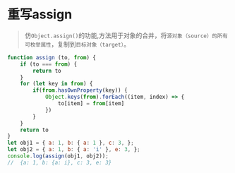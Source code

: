 # 重写assign
> 仿`Object.assign()`的功能,方法用于对象的合并，将`源对象（source）的所有可枚举属性`，复制到`目标对象（target）`。

```js
function assign (to, from) {
    if (to === from) {
        return to
    }
    for (let key in from) {
        if(from.hasOwnProperty(key)) {
            Object.keys(from).forEach((item, index) => {
                to[item] = from[item]
            })
        }
    }
    return to
}
let obj1 = { a: 1, b: { a: 1 }, c: 3, };
let obj2 = { a: 1, b: { a: 'i' }, e: 3, };
console.log(assign(obj1, obj2));
//  {a: 1, b: {a: i}, c: 3, e: 3}
```
